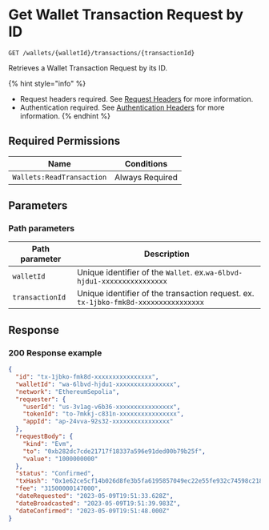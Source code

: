 # Get Wallet Transaction Request by ID

`GET /wallets/{walletId}/transactions/{transactionId}`

Retrieves a Wallet Transaction Request by its ID.

{% hint style="info" %}
* Request headers required. See [Request Headers](../../advanced-topics/authentication/request-headers.md) for more information.
* Authentication required. See [Authentication Headers](../../advanced-topics/authentication/request-headers.md#authentication-headers) for more information.
{% endhint %}

## Required Permissions

| Name                      | Conditions      |
| ------------------------- | --------------- |
| `Wallets:ReadTransaction` | Always Required |

## Parameters <a href="#request-example.1" id="request-example.1"></a>

### Path parameters <a href="#path-parameters" id="path-parameters"></a>

| Path parameter  | Description                                                                         |
| --------------- | ----------------------------------------------------------------------------------- |
| `walletId`      | Unique identifier of the `Wallet`. ex.`wa-6lbvd-hjdu1-xxxxxxxxxxxxxxxx`             |
| `transactionId` | Unique identifier of the transaction request. ex. `tx-1jbko-fmk8d-xxxxxxxxxxxxxxxx` |

## Response <a href="#response" id="response"></a>

### 200 Response example <a href="#response-example" id="response-example"></a>

```json
{
  "id": "tx-1jbko-fmk8d-xxxxxxxxxxxxxxxx",
  "walletId": "wa-6lbvd-hjdu1-xxxxxxxxxxxxxxxx",
  "network": "EthereumSepolia",
  "requester": {
    "userId": "us-3v1ag-v6b36-xxxxxxxxxxxxxxxx",
    "tokenId": "to-7mkkj-c831n-xxxxxxxxxxxxxxxx",
    "appId": "ap-24vva-92s32-xxxxxxxxxxxxxxxx"
  },
  "requestBody": {
    "kind": "Evm",
    "to": "0xb282dc7cde21717f18337a596e91ded00b79b25f",
    "value": "1000000000"
  },
  "status": "Confirmed",
  "txHash": "0x1e62ce5cf14b026d8fe3b5fa6195857049ec22e55fe932c74598c21866c07f14",
  "fee": "31500000147000",
  "dateRequested": "2023-05-09T19:51:33.628Z",
  "dateBroadcasted": "2023-05-09T19:51:39.983Z",
  "dateConfirmed": "2023-05-09T19:51:48.000Z"
}
```
